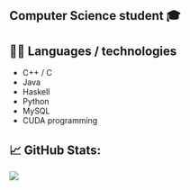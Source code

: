 ## Computer Science student 🎓

## 👩‍💻 Languages / technologies
- C++ / C
- Java
- Haskell
- Python
- MySQL
- CUDA programming

## 📈 GitHub Stats:
![](https://github-readme-stats.vercel.app/api?username=HluBiic&show_icons=true&count_private=true&hide=prs&theme=radical)



<!--
**HluBiic/HluBiic** is a ✨ _special_ ✨ repository because its `README.md` (this file) appears on your GitHub profile.

Here are some ideas to get you started:

- 🔭 I’m currently working on ...
- 🌱 I’m currently learning ...
- 👯 I’m looking to collaborate on ...
- 🤔 I’m looking for help with ...
- 💬 Ask me about ...
- 📫 How to reach me: ...
- 😄 Pronouns: ...
- ⚡ Fun fact: ...

## Languages

- ![Python](https://img.shields.io/badge/Python-3776AB?style=flat&logo=python&logoColor=white)
- ![C++](https://img.shields.io/badge/C%2B%2B-00599C?style=flat&logo=c%2B%2B&logoColor=white)
- ![Java](https://img.shields.io/badge/Java-007396?style=flat&logo=java&logoColor=white)


-->
